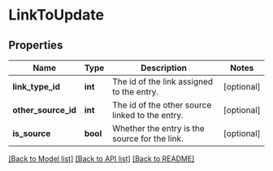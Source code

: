 # LinkToUpdate

## Properties
Name | Type | Description | Notes
------------ | ------------- | ------------- | -------------
**link_type_id** | **int** | The id of the link assigned to the entry. | [optional] 
**other_source_id** | **int** | The id of the other source linked to the entry. | [optional] 
**is_source** | **bool** | Whether the entry is the source for the link. | [optional] 

[[Back to Model list]](../README.md#documentation-for-models) [[Back to API list]](../README.md#documentation-for-api-endpoints) [[Back to README]](../README.md)

